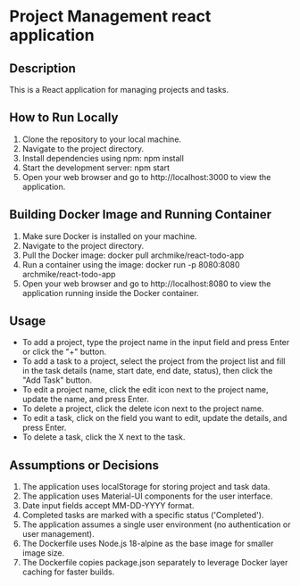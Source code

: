# Project Management react application

## Description
This is a React application for managing projects and tasks.

## How to Run Locally
1. Clone the repository to your local machine.
2. Navigate to the project directory.
3. Install dependencies using npm: npm install
4. Start the development server: npm start
5. Open your web browser and go to http://localhost:3000 to view the application.

## Building Docker Image and Running Container
1. Make sure Docker is installed on your machine.
2. Navigate to the project directory.
3. Pull the Docker image: docker pull archmike/react-todo-app
4. Run a container using the image: docker run -p 8080:8080 archmike/react-todo-app
5. Open your web browser and go to http://localhost:8080 to view the application running inside the Docker container.

## Usage
- To add a project, type the project name in the input field and press Enter or click the "+" button.
- To add a task to a project, select the project from the project list and fill in the task details (name, start date, end date, status), then click the "Add Task" button.
- To edit a project name, click the edit icon next to the project name, update the name, and press Enter.
- To delete a project, click the delete icon next to the project name.
- To edit a task, click on the field you want to edit, update the details, and press Enter.
- To delete a task, click the X next to the task.

## Assumptions or Decisions
1. The application uses localStorage for storing project and task data.
2. The application uses Material-UI components for the user interface.
3. Date input fields accept MM-DD-YYYY format.
4. Completed tasks are marked with a specific status ('Completed').
5. The application assumes a single user environment (no authentication or user management).
6. The Dockerfile uses Node.js 18-alpine as the base image for smaller image size.
7. The Dockerfile copies package.json separately to leverage Docker layer caching for faster builds.
